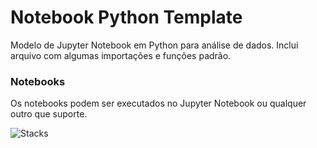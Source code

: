 # Notebook Python Template
Modelo de Jupyter Notebook em Python para análise de dados.
Inclui arquivo com algumas importações e funções padrão.

### Notebooks
Os notebooks podem ser executados no Jupyter Notebook ou qualquer outro que suporte.

![Stacks](https://skillicons.dev/icons?i=py,git,github&theme=dark)
